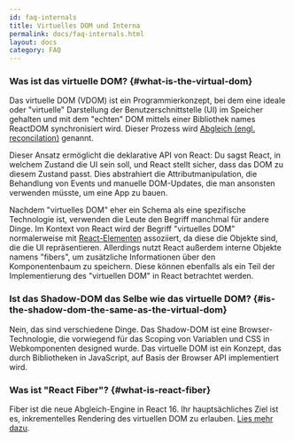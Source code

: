 ```yaml
---
id: faq-internals
title: Virtuelles DOM und Interna
permalink: docs/faq-internals.html
layout: docs
category: FAQ
---
```


### Was ist das virtuelle DOM? {#what-is-the-virtual-dom}

Das virtuelle DOM (VDOM) ist ein Programmierkonzept, bei dem eine ideale oder "virtuelle" Darstellung der Benutzerschnittstelle (UI) im Speicher gehalten und mit dem "echten" DOM mittels einer Bibliothek names ReactDOM synchronisiert wird. Dieser Prozess wird [Abgleich (engl. reconcilation)](/docs/reconciliation.html) genannt.

Dieser Ansatz ermöglicht die deklarative API von React: Du sagst React, in welchem Zustand die UI sein soll, und React stellt sicher, dass das DOM zu diesem Zustand passt. Dies abstrahiert die Attributmanipulation, die Behandlung von Events und manuelle DOM-Updates, die man ansonsten verwenden müsste, um eine App zu bauen.

Nachdem "virtuelles DOM" eher ein Schema als eine spezifische Technologie ist, verwenden die Leute den Begriff manchmal für andere Dinge. Im Kontext von React wird der Begriff "virtuelles DOM" normalerweise mit [React-Elementen](/docs/rendering-elements.html) assoziiert, da diese die Objekte sind, die die UI repräsentieren. Allerdings nutzt React außerdem interne Objekte namens "fibers", um zusätzliche Informationen über den Komponentenbaum zu speichern. Diese können ebenfalls als ein Teil der Implementierung des "virtuellen DOM" in React betrachtet werden.

### Ist das Shadow-DOM das Selbe wie das virtuelle DOM? {#is-the-shadow-dom-the-same-as-the-virtual-dom}

Nein, das sind verschiedene Dinge. Das Shadow-DOM ist eine Browser-Technologie, die vorwiegend für das Scoping von Variablen und CSS in Webkomponenten designed wurde. Das virtuelle DOM ist ein Konzept, das durch Bibliotheken in JavaScript, auf Basis der Browser API implementiert wird.

### Was ist "React Fiber"? {#what-is-react-fiber}

Fiber ist die neue Abgleich-Engine in React 16. Ihr hauptsächliches Ziel ist es, inkrementelles Rendering des virtuellen DOM zu erlauben. [Lies mehr dazu](https://github.com/acdlite/react-fiber-architecture).

